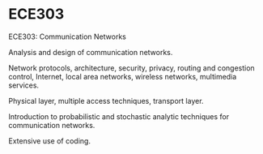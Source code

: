 # ECE303
ECE303: Communication Networks

Analysis and design of communication networks. 

Network protocols, architecture, security, privacy, routing and congestion control, Internet, local area networks, wireless networks, multimedia services. 

Physical layer, multiple access techniques, transport layer. 

Introduction to probabilistic and stochastic analytic techniques for communication networks.

Extensive use of coding.
